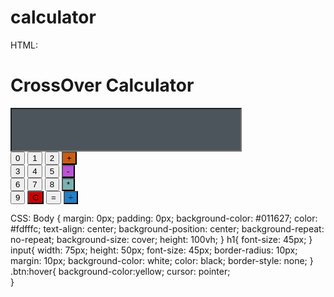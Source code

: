 # calculator
HTML: 
<!DOCTYPE html> 
<html lang="en"> 
<head> 
    <meta charset="UTF-8"> 
    <meta name="viewport" content="width=device-width, initial-scale=1.0"> 
    <title>CrossOver Calculator</title> 
    <link rel="stylesheet" href="styles.css"> 
</head> 
<body> 
    <h1>CrossOver Calculator</h1> 
    <form action="" name="clc"> 
        <input type="text" name="display" style="width: 370px; height: 70px; background-color: #4c555c; color: white;"><br> 
        <input class="btn" type="button" value="0" onclick="clc.display.value += '0'"> 
        <input class="btn" type="button" value="1" onclick="clc.display.value += 
'1'"> 
    <input class="btn" type="button" value="2" onclick="clc.display.value += '2'"> 
        <input class="btn" type="button" value="+" onclick="clc.display.value += '+'" style=" background-color: #cc5c11;"><br> 
        <input class="btn" type="button" value="3" onclick="clc.display.value += '3'"> 
        <input class="btn" type="button" value="4" onclick="clc.display.value += '4'"> 
        <input class="btn" type="button" value="5" onclick="clc.display.value += '5'"> 
        <input class="btn" type="button" value="-" onclick="clc.display.value += '-
'" style="background-color: #ba55d3;"><br> 
        <input class="btn" type="button" value="6" onclick="clc.display.value += '6'"> 
        <input class="btn" type="button" value="7" onclick="clc.display.value += '7'"> 
        <input class="btn" type="button" value="8" onclick="clc.display.value += '8'"> 
        <input class="btn" type="button" value="*" onclick="clc.display.value += '*'" style="background-color: #7db1b2;"><br> 
        <input class="btn" type="button" value="9" onclick="clc.display.value += '9'"> 
        <input class="btn" type="button" value="C" onclick="clc.display.value =''" style="background-color:#cc0000;"> 
        <input class="btn" type="button" value="=" onclick="clc.display.value =eval(clc.display.value)"> 
  	  	  	  	<input 	class="btn" 	type="button" 	value="&#247;" 
onclick="clc.display.value += '/'" style="background-color: #1f80c9;"> 
    </form> 
</body> 
</html> 
 
CSS: 
Body {     margin: 0px;     padding: 0px;     background-color: #011627;     color: #fdfffc;     text-align: center;     background-position: center;     background-repeat: no-repeat;     background-size: cover;     height: 100vh; } h1{     font-size: 45px; } input{     width: 75px;     height: 50px;     font-size: 45px;     border-radius: 10px;     margin: 10px;     background-color: white;     color: black;     border-style: none; 
 } 
.btn:hover{    background-color:yellow; cursor: pointer;  
} 
 
